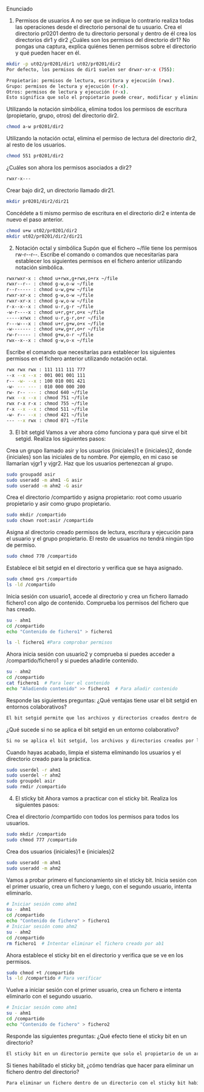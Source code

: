 Enunciado
1. Permisos de usuarios
A no ser que se indique lo contrario realiza todas las operaciones desde el directorio personal de tu usuario.
Crea el directorio pr0201 dentro de tu directorio personal y dentro de él crea los directorios dir1 y dir2 ¿Cuáles son los permisos del directorio dir1? No pongas una captura, explica quiénes tienen permisos sobre el directorio y qué pueden hacer en él.
```bash
mkdir -p ut02/pr0201/dir1 ut02/pr0201/dir2
Por defecto, los permisos de dir1 suelen ser drwxr-xr-x (755):

Propietario: permisos de lectura, escritura y ejecución (rwx).
Grupo: permisos de lectura y ejecución (r-x).
Otros: permisos de lectura y ejecución (r-x).
Esto significa que solo el propietario puede crear, modificar y eliminar archivos en el directorio, mientras que el grupo y otros usuarios pueden solo leer y acceder a su contenido.
```
Utilizando la notación simbólica, elimina todos los permisos de escritura (propietario, grupo, otros) del directorio dir2.
``` bash
chmod a-w pr0201/dir2

```
Utilizando la notación octal, elimina el permiso de lectura del directorio dir2, al resto de los usuarios.
```bash
chmod 551 pr0201/dir2

```
¿Cuáles son ahora los permisos asociados a dir2?
```bash
rwxr-x---
```
Crear bajo dir2, un directorio llamado dir21.
```bash
mkdir pr0201/dir2/dir21
```
Concédete a ti mismo permiso de escritura en el directorio dir2 e intenta de nuevo el paso anterior.
```bash
chmod u+w ut02/pr0201/dir2
mkdir ut02/pr0201/dir2/dir21

```
2. Notación octal y simbólica
Supón que el fichero ~/file tiene los permisos rw-r--r--. Escribe el comando o comandos que necesitarías para establecer los siguientes permisos en el fichero anterior utilizando notación simbólica.
```bash
rwxrwxr-x : chmod u+rwx,g+rwx,o+rx ~/file
rwxr--r-- : chmod g-w,o-w ~/file
r--r----- : chmod u-w,g+w ~/file
rwxr-xr-x : chmod g-w,o-w ~/file
rwxr-xr-x : chmod g-w,o-w ~/file
r-x--x--x : chmod u-r,g-r ~/file
-w-r----x : chmod u+r,g+r,o+x ~/file
-----xrwx : chmod u-r,g-r,o+r ~/file
r---w---x : chmod u+r,g+w,o+x ~/file
-w------- : chmod u+w,g+r,o+r ~/file
rw-r----- : chmod g+w,o-r ~/file
rwx--x--x : chmod g-w,o-x ~/file
```
Escribe el comando que necesitarías para establecer los siguientes permisos en el fichero anterior utilizando notación octal.
```bash
rwx rwx rwx : 111 111 111 777
--x --x --x : 001 001 001 111
r-- -w- --x : 100 010 001 421
-w- --- --- : 010 000 000 200
rw- r-- --- : chmod 640 ~/file
rwx --x --x : chmod 751 ~/file
rwx r-x r-x : chmod 755 ~/file
r-x --x --x : chmod 511 ~/file
-w- r-- --x : chmod 421 ~/file
--- --x rwx : chmod 071 ~/file
```
3. El bit setgid
Vamos a ver ahora cómo funciona y para qué sirve el bit setgid. Realiza los siguientes pasos:

Crea un grupo llamado asir y los usuarios {iniciales}1 e {iniciales}2, donde {iniciales} son las iniciales de tu nombre. Por ejemplo, en mi caso se llamarían vjgr1 y vjgr2. Haz que los usuarios pertenezcan al grupo.
```bash
sudo groupadd asir
sudo useradd -m ahm1 -G asir
sudo useradd -m ahm2 -G asir
```
Crea el directorio /compartido y asigna propietario: root como usuario propietario y asir como grupo propietario.
```bash
sudo mkdir /compartido
sudo chown root:asir /compartido
```
Asigna al directorio creado permisos de lectura, escritura y ejecución para el usuario y el grupo propietario. El resto de usuarios no tendrá ningún tipo de permiso.
```bash
sudo chmod 770 /compartido
```
Establece el bit setgid en el directorio y verifica que se haya asignado.
```bash
sudo chmod g+s /compartido
ls -ld /compartido

```
Inicia sesión con usuario1, accede al directorio y crea un fichero llamado fichero1 con algo de contenido. Comprueba los permisos del fichero que has creado.
```bash
su - ahm1
cd /compartido
echo "Contenido de fichero1" > fichero1

ls -l fichero1 #Para comprobar permisos 
```
Ahora inicia sesión con usuario2 y comprueba si puedes acceder a /compartido/fichero1 y si puedes añadirle contenido.
```bash
su - ahm2
cd /compartido
cat fichero1  # Para leer el contenido
echo "Añadiendo contenido" >> fichero1  # Para añadir contenido
```
Responde las siguientes preguntas:
¿Qué ventajas tiene usar el bit setgid en entornos colaborativos?
```bash
El bit setgid permite que los archivos y directorios creados dentro de un directorio con este bit establecido hereden el grupo del directorio en lugar del grupo del usuario que los crea. Esto facilita la colaboración, ya que todos los archivos creados en el directorio serán accesibles para todos los miembros del grupo, evitando problemas de permisos y asegurando que todos los usuarios puedan trabajar con los mismos archivos.
```
¿Qué sucede si no se aplica el bit setgid en un entorno colaborativo?
```bash
Si no se aplica el bit setgid, los archivos y directorios creados por los usuarios en un directorio compartido tendrán el grupo del usuario que los creó, lo que puede llevar a problemas de acceso. Por ejemplo, si un usuario crea un archivo, solo él y los miembros de su grupo podrán acceder a él, lo que puede dificultar la colaboración y el trabajo en equipo.
```
Cuando hayas acabado, limpia el sistema eliminando los usuarios y el directorio creado para la práctica.
```bash
sudo userdel -r ahm1
sudo userdel -r ahm2
sudo groupdel asir
sudo rmdir /compartido
```
4. El sticky bit
Ahora vamos a practicar con el sticky bit. Realiza los siguientes pasos:

Crea el directorio /compartido con todos los permisos para todos los usuarios.
```bash
sudo mkdir /compartido
sudo chmod 777 /compartido
```
Crea dos usuarios {iniciales}1 e {iniciales}2
```bash
sudo useradd -m ahm1
sudo useradd -m ahm2
```
Vamos a probar primero el funcionamiento sin el sticky bit. Inicia sesión con el primer usuario, crea un fichero y luego, con el segundo usuario, intenta eliminarlo.
```bash
# Iniciar sesión como ahm1
su - ahm1
cd /compartido
echo "Contenido de fichero" > fichero1
# Iniciar sesión como ahm2
su - ahm2
cd /compartido
rm fichero1  # Intentar eliminar el fichero creado por ab1
```
Ahora establece el sticky bit en el directorio y verifica que se ve en los permisos.
```bash
sudo chmod +t /compartido
ls -ld /compartido # Para verificar
```
Vuelve a iniciar sesión con el primer usuario, crea un fichero e intenta eliminarlo con el segundo usuario.
```bash
# Iniciar sesión como ahm1
su - ahm1
cd /compartido
echo "Contenido de fichero" > fichero2
```
Responde las siguientes preguntas:
¿Qué efecto tiene el sticky bit en un directorio?
```bash
El sticky bit en un directorio permite que solo el propietario de un archivo dentro de ese directorio (o el usuario root) pueda eliminar o renombrar ese archivo. Esto es útil en entornos donde múltiples usuarios tienen acceso a un directorio compartido, ya que evita que un usuario elimine archivos de otros usuarios.
```
Si tienes habilitado el sticky bit, ¿cómo tendrías que hacer para eliminar un fichero dentro del directorio?
```bash
Para eliminar un fichero dentro de un directorio con el sticky bit habilitado, debes ser el propietario del fichero o tener privilegios de superusuario (root). Si eres el propietario, simplemente puedes usar el comando rm para eliminar el fichero. Si no eres el propietario, necesitarías usar sudo (si tienes permisos) para eliminar el fichero.
```